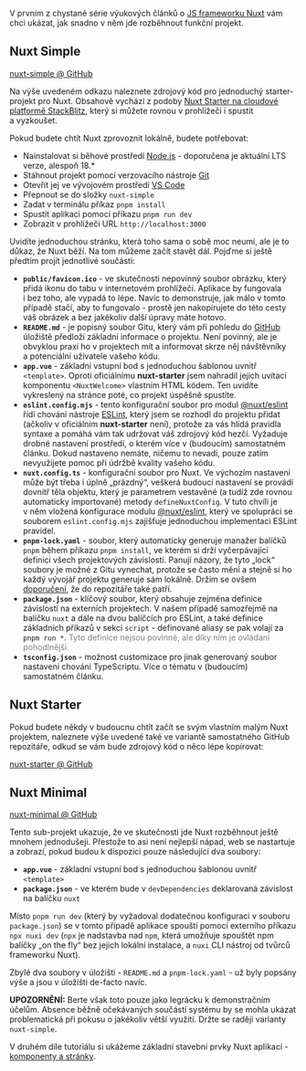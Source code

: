 V prvním z chystané série výukových článků o&nbsp;[JS frameworku Nuxt](https://nuxt.com/) vám chci ukázat, jak snadno v&nbsp;něm jde rozběhnout funkční projekt.

## Nuxt Simple

[nuxt-simple @ GitHub](https://github.com/AloisSeckar/demos-nuxt/tree/main/nuxt-simple)

Na výše uvedeném odkazu naleznete zdrojový kód pro jednoduchý starter-projekt pro Nuxt. Obsahově vychází z&nbsp;podoby [Nuxt Starter na cloudové platformě StackBlitz](https://stackblitz.com/github/nuxt/starter/tree/v3-stackblitz), který si můžete rovnou v&nbsp;prohlížeči i&nbsp;spustit a&nbsp;vyzkoušet.

Pokud budete chtít Nuxt zprovoznit lokálně, budete potřebovat:

- Nainstalovat si běhové prostředí [Node.js](https://nodejs.org/) - doporučena je aktuální LTS verze, alespoň 18.*
- Stáhnout projekt pomocí verzovacího nástroje [Git](https://git-scm.com/)
- Otevřít jej ve vývojovém prostředí [VS Code](https://code.visualstudio.com/)
- Přepnout se do složky `nuxt-simple`
- Zadat v&nbsp;terminálu příkaz `pnpm install`
- Spustit aplikaci pomocí příkazu `pnpm run dev`
- Zobrazit v&nbsp;prohlížeči URL `http://localhost:3000`
 
 Uvidíte jednoduchou stránku, která toho sama o&nbsp;sobě moc neumí, ale je to důkaz, že Nuxt běží. Na tom můžeme začít stavět dál. Pojďme si ještě předtím projít jednotlivé součásti:
 
 - **`public/favicon.ico`** - ve skutečnosti nepovinný soubor obrázku, který přidá ikonu do tabu v&nbsp;internetovém prohlížeči. Aplikace by fungovala i&nbsp;bez toho, ale vypadá to lépe. Navíc to demonstruje, jak málo v&nbsp;tomto případě stačí, aby to fungovalo - prostě jen nakopírujete do této cesty váš obrázek a&nbsp;bez jakékoliv další úpravy máte hotovo.
 - **`README.md`** - je popisný soubor Gitu, který vám při pohledu do [GitHub](https://github.com/) úložiště předloží základní informace o&nbsp;projektu. Není povinný, ale je obvyklou praxí ho v&nbsp;projektech mít a&nbsp;informovat skrze něj návštěvníky a&nbsp;potenciální uživatele vašeho kódu.
 - **`app.vue`** - základní vstupní bod s&nbsp;jednoduchou šablonou uvnitř `<template>`. Oproti oficiálnímu **nuxt-starter** jsem nahradil jejich uvítací komponentu `<NuxtWelcome>` vlastním HTML kódem. Ten uvidíte vykreslený na stránce poté, co projekt úspěšně spustíte.
 - **`eslint.config.mjs`** - tento konfigurační soubor pro modul [@nuxt/eslint](https://eslint.nuxt.com/) řídí chování nástroje [ESLint](https://eslint.org/), který jsem se rozhodl do projektu přidat (ačkoliv v oficiálním **nuxt-starter** není), protože za vás hlídá pravidla syntaxe a&nbsp;pomáhá vám tak udržovat váš zdrojový kód hezčí. Vyžaduje drobné nastavení prostředí, o&nbsp;kterém více v&nbsp;(budoucím) samostatném článku. Dokud nastaveno nemáte, ničemu to nevadí, pouze zatím nevyužijete pomoc při údržbě kvality vašeho kódu.
 - **`nuxt.config.ts`** - konfigurační soubor pro Nuxt. Ve výchozím nastavení může být třeba i&nbsp;úplně „prázdný“, veškerá budoucí nastavení se provádí dovnitř těla objektu, který je parametrem vestavěné (a&nbsp;tudíž zde rovnou automaticky importované) metody `defineNuxtConfig`. V&nbsp;tuto chvíli je v&nbsp;něm vložená konfigurace modulu [@nuxt/eslint](https://eslint.nuxt.com/), který ve spolupráci se souborem `eslint.config.mjs` zajišťuje jednoduchou implementaci ESLint pravidel.
 - **`pnpm-lock.yaml`** - soubor, který automaticky generuje manažer balíčků `pnpm` během příkazu `pnpm install`, ve kterém si drží vyčerpávající definici všech projektových závislostí. Panují názory, že tyto „lock“ soubory je možné z&nbsp;Gitu vynechat, protože se často mění a&nbsp;stejně si ho každý vývojář projektu generuje sám lokálně. Držím se ovšem [doporučení](https://stackoverflow.com/a/44210813/3204544), že do repozitáře také patří.
 - **`package.json`** - klíčový soubor, který obsahuje zejména definice závislostí na externích projektech. V&nbsp;našem případě samozřejmě na balíčku `nuxt` a&nbsp;dále na dvou balíčcích pro ESLint, a&nbsp;také definice základních příkazů v&nbsp;sekci `script` - definované aliasy se pak volají za `pnpm run *`. <span style="color: gray">Tyto definice nejsou povinné, ale díky ním je ovládaní pohodlnější.</span>
 - **`tsconfig.json`** - možnost customizace pro jinak generovaný soubor nastavení chování TypeScriptu. Více o&nbsp;tématu v&nbsp;(budoucím) samostatném článku.

## Nuxt Starter

 Pokud budete někdy v&nbsp;budoucnu chtít začít se svým vlastním malým Nuxt projektem, naleznete výše uvedené také ve variantě samostatného GitHub repozitáře, odkud se vám bude zdrojový kód o&nbsp;něco lépe kopírovat:

 [nuxt-starter @ GitHub](https://github.com/AloisSeckar/nuxt-starter)
 
 ## Nuxt Minimal

[nuxt-minimal @ GitHub](https://github.com/AloisSeckar/demos-nuxt/tree/main/nuxt-minimal)

Tento sub-projekt ukazuje, že ve skutečnosti jde Nuxt rozběhnout ještě mnohem jednodušeji. Přestože to asi není nejlepší nápad, web se nastartuje a zobrazí, pokud budou k&nbsp;dispozici pouze následující dva soubory:

- **`app.vue`** - základní vstupní bod s&nbsp;jednoduchou šablonou uvnitř `<template>`
- **`package.json`** - ve kterém bude v&nbsp;`devDependencies`</span> deklarovaná závislost na balíčku `nuxt`

Místo `pnpm run dev` (který by vyžadoval dodatečnou konfiguraci v&nbsp;souboru `package.json`) se v&nbsp;tomto případě aplikace spouští pomocí externího příkazu `npx nuxi dev` (`npx` je nadstavba nad `npm`, která umožňuje spouštět npm balíčky „on the fly“ bez jejich lokální instalace, a&nbsp;`nuxi` CLI nástroj od tvůrců frameworku Nuxt).

Zbylé dva soubory v&nbsp;úložišti - `README.md` a&nbsp;`pnpm-lock.yaml` - už byly popsány výše a&nbsp;jsou v&nbsp;úložišti de-facto navíc.

**UPOZORNĚNÍ:** Berte však toto pouze jako legrácku k&nbsp;demonstračním účelům. Absence běžně očekávaných součástí systému by se mohla ukázat problematická při pokusu o&nbsp;jakékoliv větší využití. Držte se raději varianty `nuxt-simple`.

V druhém díle tutoriálu si ukážeme základní stavební prvky Nuxt aplikací - [komponenty a stránky](/article/nuxt-pages).
